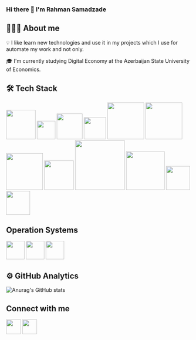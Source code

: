 ### Hi there 👋 I'm Rahman Samadzade

## 👨🏻‍💻 About me

💡 I like learn new technologies and use it in my projects which I use for automate my work and not only.

🎓 I'm currently studying Digital Economy at the Azerbaijan State University of Economics.

## 🛠 Tech Stack
<img src="https://img.shields.io/badge/Python-3776AB?style=for-the-badge&logo=python&logoColor=white" width="80"/> <img src="https://img.shields.io/badge/Go-00ADD8?style=for-the-badge&logo=go&logoColor=white" width="50"/> <img src="https://img.shields.io/badge/HTML5-E34F26?style=for-the-badge&logo=html5&logoColor=white" width="70"/>  <img src="https://img.shields.io/badge/CSS3-1572B6?style=for-the-badge&logo=css3&logoColor=white" width="60"/> <img src="https://img.shields.io/badge/PostgreSQL-316192?style=for-the-badge&logo=postgresql&logoColor=white" width="100"/> <img src="https://img.shields.io/badge/Markdown-000000?style=for-the-badge&logo=markdown&logoColor=white" width="100"/> <img src="https://img.shields.io/badge/Bootstrap-563D7C?style=for-the-badge&logo=bootstrap&logoColor=white" width="100"/> <img src="https://img.shields.io/badge/Heroku-430098?style=for-the-badge&logo=heroku&logoColor=white" width="80"/> <img src="https://img.shields.io/badge/Visual_Studio_Code-0078D4?style=for-the-badge&logo=visual%20studio%20code&logoColor=white" width="135"/> <img src="https://img.shields.io/badge/sublime_text-%23575757.svg?&style=for-the-badge&logo=sublime-text&logoColor=important" width="105"/> <img src="https://img.shields.io/badge/Node.js-43853D?style=for-the-badge&logo=node-dot-js&logoColor=white" width="65"/> <img src="https://img.shields.io/badge/Git-F05032?style=for-the-badge&logo=git&logoColor=white" width="65"/>
   
## Operation Systems
<img src="https://img.shields.io/badge/Windows-0078D6?style=for-the-badge&logo=windows&logoColor=white" width="50"/> <img src="https://img.shields.io/badge/Ubuntu-E95420?style=for-the-badge&logo=ubuntu&logoColor=white" width="50"/> <img src="https://img.shields.io/badge/Kali_Linux-557C94?style=for-the-badge&logo=kali-linux&logoColor=white" width="50"/>
  


## ⚙️ GitHub Analytics
![Anurag's GitHub stats](https://github-readme-stats.vercel.app/api?username=capwan&&show_icons=true&theme=radical)

## Connect with me

[<img src="https://img.shields.io/badge/LinkedIn-0077B5?style=for-the-badge&logo=linkedin&logoColor=white" width="40"/>](https://www.linkedin.com/in/rsamedzade)
[<img src="https://img.shields.io/badge/Telegram-2CA5E0?style=for-the-badge&logo=telegram&logoColor=white" width="40"/>](https://t.me/capwan)

<!--
**capwan/capwan** is a ✨ _special_ ✨ repository because its `README.md` (this file) appears on your GitHub profile.

Here are some ideas to get you started:

- 🔭 I’m currently working on ...
- 🌱 I’m currently learning ...
- 👯 I’m looking to collaborate on ...
- 🤔 I’m looking for help with ...
- 💬 Ask me about ...
- 📫 How to reach me: ...
- 😄 Pronouns: ...
- ⚡ Fun fact: ...











-->
